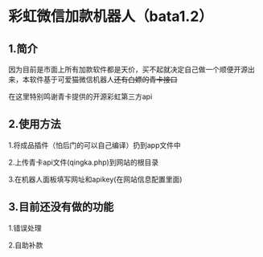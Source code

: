 # 彩虹微信加款机器人（bata1.2）

## 1.简介

因为目前是市面上所有加款软件都是天价，买不起就决定自己做一个顺便开源出来，本软件基于可爱猫微信机器人~~还有白嫖的青卡接口~~

在这里特别鸣谢青卡提供的开源彩虹第三方api

## 2.使用方法

1.将成品插件（怕后门的可以自己编译）扔到app文件中

2.上传青卡api文件(qingka.php)到网站的根目录

3.在机器人面板填写网址和apikey(在网站信息配置里面)

## 3.目前还没有做的功能

1.错误处理

2.自助补款




